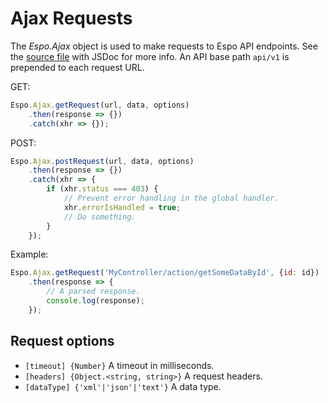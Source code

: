 # Ajax Requests

The *Espo.Ajax* object is used to make requests to Espo API endpoints. See the [source file](https://github.com/espocrm/espocrm/blob/master/client/src/ajax.js) with JSDoc for more info. An API base path `api/v1` is prepended to each request URL. 

GET:

```js
Espo.Ajax.getRequest(url, data, options)
    .then(response => {})
    .catch(xhr => {});
```

POST:

```js
Espo.Ajax.postRequest(url, data, options)
    .then(response => {})
    .catch(xhr => {
        if (xhr.status === 403) {
            // Prevent error handling in the global handler.
            xhr.errorIsHandled = true;
            // Do something.
        }
    });
```

Example:

```js
Espo.Ajax.getRequest('MyController/action/getSomeDataById', {id: id})
    .then(response => {
        // A parsed response.
        console.log(response);
    });
```

## Request options

* `[timeout] {Number}` A timeout in milliseconds.
* `[headers] {Object.<string, string>}` A request headers.
* `[dataType] {'xml'|'json'|'text'}` A data type.
